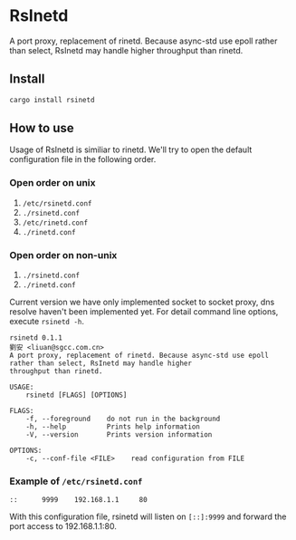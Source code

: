 # RsInetd

A port proxy, replacement of rinetd. Because async-std use epoll rather than select, RsInetd may handle higher throughput than rinetd.

## Install

```bash
cargo install rsinetd
```

## How to use

Usage of RsInetd is similiar to rinetd. We'll try to open the default configuration
file in the following order.

### Open order on unix

1. `/etc/rsinetd.conf` 
2. `./rsinetd.conf`
3. `/etc/rinetd.conf`
4. `./rinetd.conf`

### Open order on non-unix

1. `./rsinetd.conf`
2. `./rinetd.conf`

Current version we have only implemented socket to socket
proxy, dns resolve haven't been implemented yet. For detail command line options,
execute `rsinetd -h`.

```
rsinetd 0.1.1
劉安 <liuan@sgcc.com.cn>
A port proxy, replacement of rinetd. Because async-std use epoll rather than select, RsInetd may handle higher
throughput than rinetd.

USAGE:
    rsinetd [FLAGS] [OPTIONS]

FLAGS:
    -f, --foreground    do not run in the background
    -h, --help          Prints help information
    -V, --version       Prints version information

OPTIONS:
    -c, --conf-file <FILE>    read configuration from FILE
```

### Example of `/etc/rsinetd.conf`

```
::      9999    192.168.1.1     80
```

With this configuration file, rsinetd will listen on `[::]:9999` and forward the
port access to 192.168.1.1:80.
